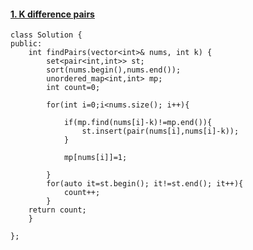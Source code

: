 #### [1. K difference pairs](https://leetcode.com/problems/k-diff-pairs-in-an-array/submissions/)
```
class Solution {
public:
    int findPairs(vector<int>& nums, int k) {
        set<pair<int,int>> st;
        sort(nums.begin(),nums.end());
        unordered_map<int,int> mp;
        int count=0;
        
        for(int i=0;i<nums.size(); i++){
            
            if(mp.find(nums[i]-k)!=mp.end()){
                st.insert(pair(nums[i],nums[i]-k));
            }
            
            mp[nums[i]]=1;
            
        }
        for(auto it=st.begin(); it!=st.end(); it++){
            count++;
        }
    return count;
    }
    
};
```

